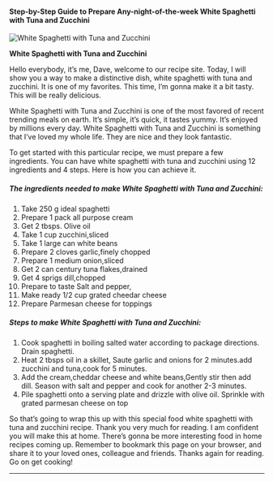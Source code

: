             

#### Step-by-Step Guide to Prepare Any-night-of-the-week White Spaghetti with Tuna and Zucchini

![White Spaghetti with Tuna and Zucchini](https://img-global.cpcdn.com/recipes/bbeda4dfe0daf688/751x532cq70/white-spaghetti-with-tuna-and-zucchini-recipe-main-photo.jpg)

**White Spaghetti with Tuna and Zucchini**

Hello everybody, it’s me, Dave, welcome to our recipe site. Today, I will show you a way to make a distinctive dish, white spaghetti with tuna and zucchini. It is one of my favorites. This time, I’m gonna make it a bit tasty. This will be really delicious.

White Spaghetti with Tuna and Zucchini is one of the most favored of recent trending meals on earth. It’s simple, it’s quick, it tastes yummy. It’s enjoyed by millions every day. White Spaghetti with Tuna and Zucchini is something that I’ve loved my whole life. They are nice and they look fantastic.

To get started with this particular recipe, we must prepare a few ingredients. You can have white spaghetti with tuna and zucchini using 12 ingredients and 4 steps. Here is how you can achieve it.

##### The ingredients needed to make White Spaghetti with Tuna and Zucchini:

1.  Take 250 g ideal spaghetti
2.  Prepare 1 pack all purpose cream
3.  Get 2 tbsps. Olive oil
4.  Take 1 cup zucchini,sliced
5.  Take 1 large can white beans
6.  Prepare 2 cloves garlic,finely chopped
7.  Prepare 1 medium onion,sliced
8.  Get 2 can century tuna flakes,drained
9.  Get 4 sprigs dill,chopped
10.  Prepare to taste Salt and pepper,
11.  Make ready 1/2 cup grated cheedar cheese
12.  Prepare Parmesan cheese for toppings

##### Steps to make White Spaghetti with Tuna and Zucchini:

1.  Cook spaghetti in boiling salted water according to package directions. Drain spaghetti.
2.  Heat 2 tbsps oil in a skillet, Saute garlic and onions for 2 minutes.add zucchini and tuna,cook for 5 minutes.
3.  Add the cream,cheddar cheese and white beans,Gently stir then add dill. Season with salt and pepper and cook for another 2-3 minutes.
4.  Pile spaghetti onto a serving plate and drizzle with olive oil. Sprinkle with grated parmesan cheese on top

So that’s going to wrap this up with this special food white spaghetti with tuna and zucchini recipe. Thank you very much for reading. I am confident you will make this at home. There’s gonna be more interesting food in home recipes coming up. Remember to bookmark this page on your browser, and share it to your loved ones, colleague and friends. Thanks again for reading. Go on get cooking!

* * *